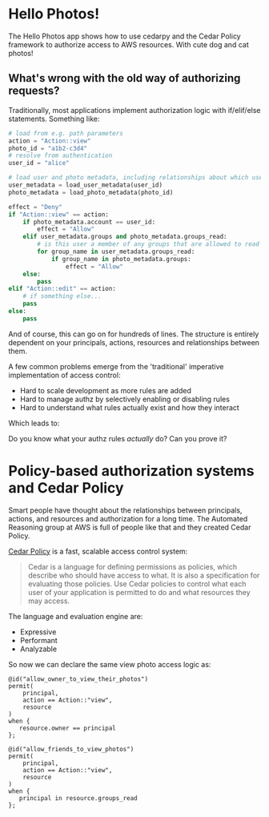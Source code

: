 # Hello Photos!
The Hello Photos app shows how to use cedarpy and the Cedar Policy framework to authorize access to AWS resources. With cute dog and cat photos!

## What's wrong with the old way of authorizing requests?
Traditionally, most applications implement authorization logic with if/elif/else statements.  Something like:

```python
# load from e.g. path parameters
action = "Action::view"
photo_id = "a1b2-c3d4"
# resolve from authentication
user_id = "alice"

# load user and photo metadata, including relationships about which users own or can access which photos
user_metadata = load_user_metadata(user_id)
photo_metadata = load_photo_metadata(photo_id)

effect = "Deny"
if "Action::view" == action:
    if photo_metadata.account == user_id:
        effect = "Allow"
    elif user_metadata.groups and photo_metadata.groups_read:
        # is this user a member of any groups that are allowed to read the photo?
        for group_name in user_metadata.groups_read:
            if group_name in photo_metadata.groups:    
                effect = "Allow"
    else:
        pass
elif "Action::edit" == action:
    # if something else...
    pass
else:
    pass
```

And of course, this can go on for hundreds of lines.  The structure is entirely dependent on your principals, actions, resources and relationships between them.

A few common problems emerge from the 'traditional' imperative implementation of access control:

* Hard to scale development as more rules are added
* Hard to manage authz by selectively enabling or disabling rules
* Hard to understand what rules actually exist and how they interact

Which leads to:

Do you know what your authz rules _actually_ do? Can you prove it?

# Policy-based authorization systems and Cedar Policy
Smart people have thought about the relationships between principals, actions, and resources and authorization for a long time.  The Automated Reasoning group at AWS is full of people like that and they created Cedar Policy.

[Cedar Policy](https://www.cedarpolicy.com) is a fast, scalable access control system:

> Cedar is a language for defining permissions as policies, which describe who should have access to what. It is also a specification for evaluating those policies. Use Cedar policies to control what each user of your application is permitted to do and what resources they may access.

The language and evaluation engine are:

* Expressive
* Performant
* Analyzable

So now we can declare the same view photo access logic as:
```
@id("allow_owner_to_view_their_photos")
permit(
    principal, 
    action == Action::"view", 
    resource
)
when {
   resource.owner == principal
};                

@id("allow_friends_to_view_photos")
permit(
    principal, 
    action == Action::"view", 
    resource
)
when {
   principal in resource.groups_read
};                

```